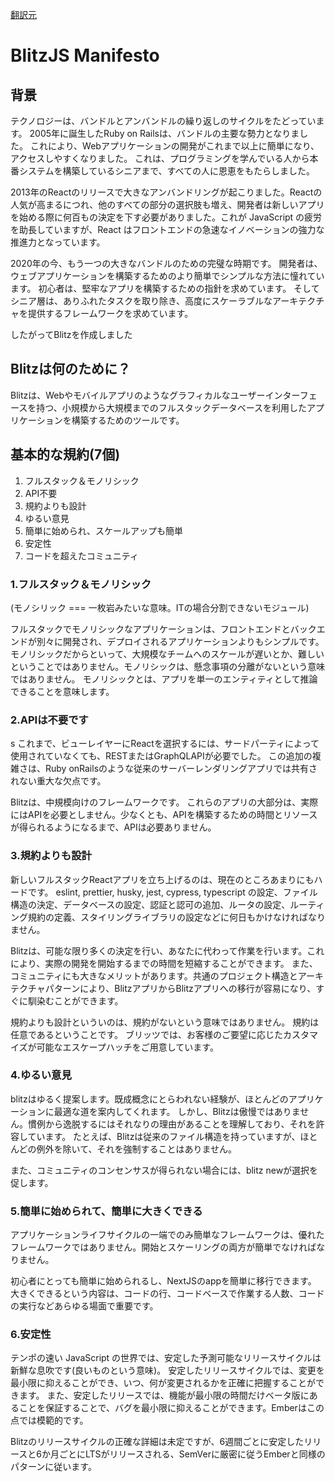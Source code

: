 [翻訳元](https://blitzjs.com/docs/manifesto)

# BlitzJS Manifesto

## 背景

テクノロジーは、バンドルとアンバンドルの繰り返しのサイクルをたどっています。
2005年に誕生したRuby on Railsは、バンドルの主要な勢力となりました。
これにより、Webアプリケーションの開発がこれまで以上に簡単になり、アクセスしやすくなりました。
これは、プログラミングを学んでいる人から本番システムを構築しているシニアまで、すべての人に恩恵をもたらしました。

2013年のReactのリリースで大きなアンバンドリングが起こりました。Reactの人気が高まるにつれ、他のすべての部分の選択肢も増え、開発者は新しいアプリを始める際に何百もの決定を下す必要がありました。これが JavaScript の疲労を助長していますが、React はフロントエンドの急速なイノベーションの強力な推進力となっています。

2020年の今、もう一つの大きなバンドルのための完璧な時期です。
開発者は、ウェブアプリケーションを構築するためのより簡単でシンプルな方法に憧れています。
初心者は、堅牢なアプリを構築するための指針を求めています。
そしてシニア層は、ありふれたタスクを取り除き、高度にスケーラブルなアーキテクチャを提供するフレームワークを求めています。

したがってBlitzを作成しました

## Blitzは何のために？

Blitzは、Webやモバイルアプリのようなグラフィカルなユーザーインターフェースを持つ、小規模から大規模までのフルスタックデータベースを利用したアプリケーションを構築するためのツールです。

## 基本的な規約(7個)

1. フルスタック＆モノリシック
2. API不要
3. 規約よりも設計
4. ゆるい意見
5. 簡単に始められ、スケールアップも簡単
6. 安定性
7. コードを超えたコミュニティ

### 1.フルスタック＆モノリシック
(モノシリック === 一枚岩みたいな意味。ITの場合分割できないモジュール)

フルスタックでモノリシックなアプリケーションは、フロントエンドとバックエンドが別々に開発され、デプロイされるアプリケーションよりもシンプルです。
モノリシックだからといって、大規模なチームへのスケールが遅いとか、難しいということではありません。モノリシックは、懸念事項の分離がないという意味ではありません。
モノリシックとは、アプリを単一のエンティティとして推論できることを意味します。

### 2.APIは不要です
s
これまで、ビューレイヤーにReactを選択するには、サードパーティによって使用されていなくても、RESTまたはGraphQLAPIが必要でした。
この追加の複雑さは、Ruby onRailsのような従来のサーバーレンダリングアプリでは共有されない重大な欠点です。

Blitzは、中規模向けのフレームワークです。
これらのアプリの大部分は、実際にはAPIを必要としません。少なくとも、APIを構築するための時間とリソースが得られるようになるまで、APIは必要ありません。

### 3.規約よりも設計

新しいフルスタックReactアプリを立ち上げるのは、現在のところあまりにもハードです。
eslint, prettier, husky, jest, cypress, typescript の設定、ファイル構造の決定、データベースの設定、認証と認可の追加、ルータの設定、ルーティング規約の定義、スタイリングライブラリの設定などに何日もかけなければなりません。

Blitzは、可能な限り多くの決定を行い、あなたに代わって作業を行います。これにより、実際の開発を開始するまでの時間を短縮することができます。
また、コミュニティにも大きなメリットがあります。共通のプロジェクト構造とアーキテクチャパターンにより、BlitzアプリからBlitzアプリへの移行が容易になり、すぐに馴染むことができます。

規約よりも設計といういのは、規約がないという意味ではありません。
規約は任意であるということです。
ブリッツでは、お客様のご要望に応じたカスタマイズが可能なエスケープハッチをご用意しています。

### 4.ゆるい意見

blitzはゆるく提案します。既成概念にとらわれない経験が、ほとんどのアプリケーションに最適な道を案内してくれます。
しかし、Blitzは傲慢ではありません。慣例から逸脱するにはそれなりの理由があることを理解しており、それを許容しています。
たとえば、Blitzは従来のファイル構造を持っていますが、ほとんどの例外を除いて、それを強制することはありません。

また、コミュニティのコンセンサスが得られない場合には、blitz newが選択を促します。

### 5.簡単に始められて、簡単に大きくできる

アプリケーションライフサイクルの一端でのみ簡単なフレームワークは、優れたフレームワークではありません。開始とスケーリングの両方が簡単でなければなりません。

初心者にとっても簡単に始められるし、NextJSのappを簡単に移行できます。
大きくできるという内容は、コードの行、コードベースで作業する人数、コードの実行などあらゆる場面で重要です。

### 6.安定性

テンポの速い JavaScript の世界では、安定した予測可能なリリースサイクルは新鮮な息吹です(良いものという意味)。
安定したリリースサイクルでは、変更を最小限に抑えることができ、いつ、何が変更されるかを正確に把握することができます。
また、安定したリリースでは、機能が最小限の時間だけベータ版にあることを保証することで、バグを最小限に抑えることができます。Emberはこの点では模範的です。

Blitzのリリースサイクルの正確な詳細は未定ですが、6週間ごとに安定したリリースと6か月ごとにLTSがリリースされる、SemVerに厳密に従うEmberと同様のパターンに従います。

